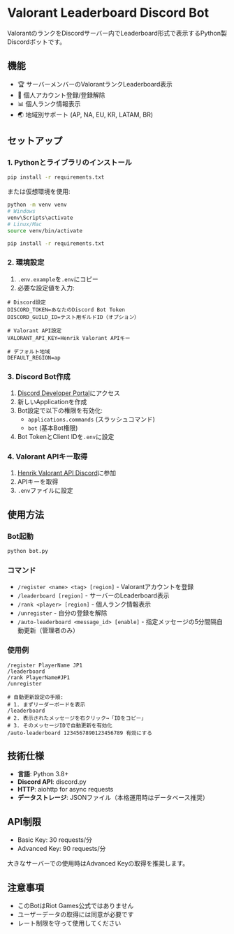 # Valorant Leaderboard Discord Bot

ValorantのランクをDiscordサーバー内でLeaderboard形式で表示するPython製Discordボットです。

## 機能

- 🏆 サーバーメンバーのValorantランクLeaderboard表示
- 📝 個人アカウント登録/登録解除
- 📊 個人ランク情報表示
- 🌏 地域別サポート (AP, NA, EU, KR, LATAM, BR)

## セットアップ

### 1. Pythonとライブラリのインストール

```bash
pip install -r requirements.txt
```

または仮想環境を使用:
```bash
python -m venv venv
# Windows
venv\Scripts\activate
# Linux/Mac
source venv/bin/activate

pip install -r requirements.txt
```

### 2. 環境設定

1. `.env.example`を`.env`にコピー
2. 必要な設定値を入力:

```env
# Discord設定
DISCORD_TOKEN=あなたのDiscord Bot Token
DISCORD_GUILD_ID=テスト用ギルドID（オプション）

# Valorant API設定
VALORANT_API_KEY=Henrik Valorant APIキー

# デフォルト地域
DEFAULT_REGION=ap
```

### 3. Discord Bot作成

1. [Discord Developer Portal](https://discord.com/developers/applications)にアクセス
2. 新しいApplicationを作成
3. Bot設定で以下の権限を有効化:
   - `applications.commands` (スラッシュコマンド)
   - `bot` (基本Bot権限)
4. Bot TokenとClient IDを`.env`に設定

### 4. Valorant APIキー取得

1. [Henrik Valorant API Discord](https://discord.gg/X3GaVkX2YN)に参加
2. APIキーを取得
3. `.env`ファイルに設定

## 使用方法

### Bot起動

```bash
python bot.py
```

### コマンド

- `/register <name> <tag> [region]` - Valorantアカウントを登録
- `/leaderboard [region]` - サーバーのLeaderboard表示
- `/rank <player> [region]` - 個人ランク情報表示
- `/unregister` - 自分の登録を解除
- `/auto-leaderboard <message_id> [enable]` - 指定メッセージの5分間隔自動更新（管理者のみ）

### 使用例

```
/register PlayerName JP1
/leaderboard
/rank PlayerName#JP1
/unregister

# 自動更新設定の手順:
# 1. まずリーダーボードを表示
/leaderboard
# 2. 表示されたメッセージを右クリック→「IDをコピー」
# 3. そのメッセージIDで自動更新を有効化
/auto-leaderboard 1234567890123456789 有効にする
```

## 技術仕様

- **言語**: Python 3.8+
- **Discord API**: discord.py
- **HTTP**: aiohttp for async requests
- **データストレージ**: JSONファイル（本格運用時はデータベース推奨）

## API制限

- Basic Key: 30 requests/分
- Advanced Key: 90 requests/分

大きなサーバーでの使用時はAdvanced Keyの取得を推奨します。

## 注意事項

- このBotはRiot Games公式ではありません
- ユーザーデータの取得には同意が必要です
- レート制限を守って使用してください